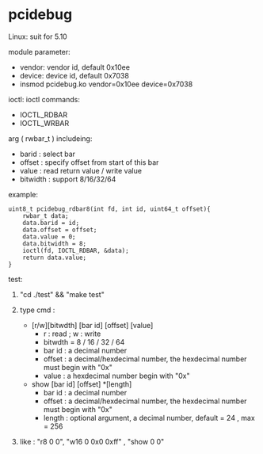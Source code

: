 # pcidebug
Linux: suit for 5.10

module parameter:
- vendor: vendor id, default 0x10ee
- device: device id, default 0x7038
- insmod pcidebug.ko vendor=0x10ee device=0x7038

ioctl:
ioctl commands:
- IOCTL_RDBAR
- IOCTL_WRBAR

arg ( rwbar_t ) includeing:
- barid : select bar
- offset : specify offset from start of this bar
- value : read return value / write value
- bitwidth : support 8/16/32/64

example:
```
uint8_t pcidebug_rdbar8(int fd, int id, uint64_t offset){
    rwbar_t data;
    data.barid = id;
    data.offset = offset;
    data.value = 0;
    data.bitwidth = 8;
    ioctl(fd, IOCTL_RDBAR, &data);
    return data.value;
}
```

test:
1. "cd ./test" && "make test"
2. type cmd : 
    - [r/w][bitwdth] [bar id] [offset] [value]
        - r : read ; w : write
        - bitwdth = 8 / 16 / 32 / 64
        - bar id : a decimal number
        - offset : a decimal/hexdecimal number, the hexdecimal number must begin with "0x"
        - value : a hexdecimal number begin with "0x"
    - show [bar id] [offset] *[length]
        - bar id : a decimal number
        - offset : a decimal/hexdecimal number, the hexdecimal number must begin with "0x"
        - length : optional argument, a decimal number, default = 24 , max = 256

3. like : "r8 0 0", "w16 0 0x0 0xff" , "show 0 0"